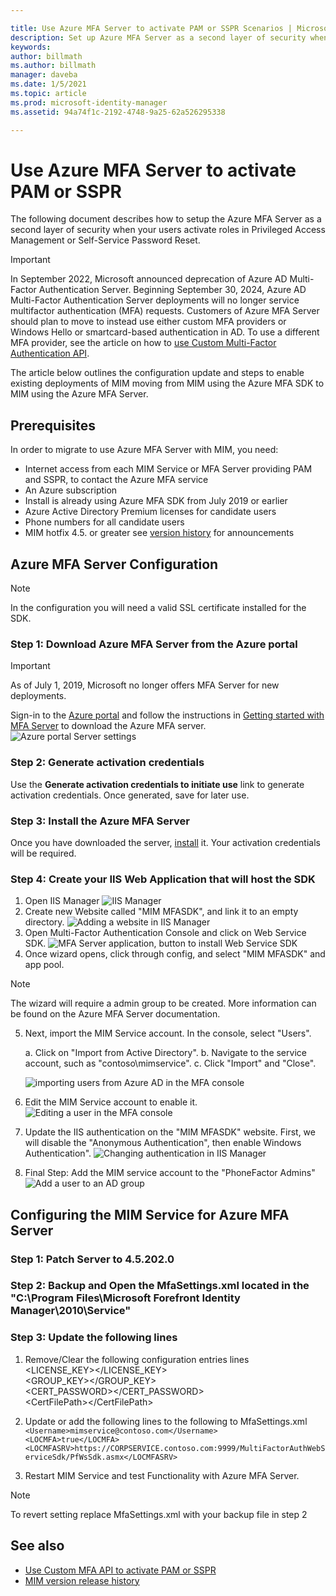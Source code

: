 ```yaml
---

title: Use Azure MFA Server to activate PAM or SSPR Scenarios | Microsoft Docs
description: Set up Azure MFA Server as a second layer of security when your users activate roles in Privileged Access Management and Self Service Password Reset.
keywords:
author: billmath
ms.author: billmath
manager: daveba
ms.date: 1/5/2021
ms.topic: article
ms.prod: microsoft-identity-manager
ms.assetid: 94a74f1c-2192-4748-9a25-62a526295338

---
```

# Use Azure MFA Server to activate PAM or SSPR
The following document describes how to setup the Azure MFA Server as a second layer of security when your users activate roles in Privileged Access Management or Self-Service Password Reset.

> [!IMPORTANT]
> In September 2022, Microsoft announced deprecation of Azure AD Multi-Factor Authentication Server. Beginning September 30, 2024, Azure AD Multi-Factor Authentication Server deployments will no longer service multifactor authentication (MFA) requests.  Customers of Azure MFA Server should plan to move to instead use either custom MFA providers or Windows Hello or smartcard-based authentication in AD.  To use a different MFA provider, see the article on how to [use Custom Multi-Factor Authentication API](Working-with-custommfaserver-for-mim.md).

The article below outlines the configuration update and steps to enable existing deployments of MIM moving from MIM using the Azure MFA SDK to MIM using the Azure MFA Server.

## Prerequisites

In order to migrate to use Azure MFA Server with MIM, you need:

- Internet access from each MIM Service or MFA Server providing PAM and SSPR, to contact the Azure MFA service
- An Azure subscription
- Install is already using Azure MFA SDK from July 2019 or earlier
- Azure Active Directory Premium licenses for candidate users
- Phone numbers for all candidate users
- MIM hotfix 4.5. or greater see [version history](./reference/version-history.md) for announcements

## Azure MFA Server Configuration
> [!NOTE] 
> In the configuration you will need a valid SSL certificate installed for the SDK. 

### Step 1: Download Azure MFA Server from the Azure portal

> [!IMPORTANT]
> As of July 1, 2019, Microsoft no longer offers MFA Server for new deployments.

Sign-in to the [Azure portal](https://portal.azure.com/) and follow the instructions in [Getting started with MFA Server](/azure/active-directory/authentication/howto-mfaserver-deploy) to download the Azure MFA server.
![Azure portal Server settings](/azure/active-directory/authentication/media/howto-mfaserver-deploy/downloadportal.png)

### Step 2: Generate activation credentials
Use the **Generate activation credentials to initiate use** link to generate activation credentials. Once generated, save for later use.

### Step 3: Install the Azure MFA Server
Once you have downloaded the server, [install](/azure/active-directory/authentication/howto-mfaserver-deploy#install-and-configure-the-mfa-server) it.  Your activation credentials will be required.

### Step 4: Create your IIS Web Application that will host the SDK
1. Open IIS Manager
![IIS Manager](media/working-with-mfaserver-for-mim/working-with-mfaserver-for-mim_iis.PNG)
2.  Create new Website called "MIM MFASDK", and link it to an empty directory.
![Adding a website in IIS Manager](media/working-with-mfaserver-for-mim/working-with-mfaserver-for-mim_sdkweb.PNG)
3. Open Multi-Factor Authentication Console and click on Web Service SDK.
![MFA Server application, button to install Web Service SDK](media/working-with-mfaserver-for-mim/working-with-mfaserver-for-mim_sdkinstall.PNG)
4. Once wizard opens, click through config, and select "MIM MFASDK" and app pool.

> [!NOTE] 
> The wizard will require a admin group to be created. More information can be found on the Azure MFA Server documentation.

5. Next, import the MIM Service account. In the console, select "Users".

    a. Click on "Import from Active Directory".
    b. Navigate to the service account, such as "contoso\mimservice".
    c. Click "Import" and "Close".

   ![importing users from Azure AD in the MFA console](media/working-with-mfaserver-for-mim/working-with-mfaserver-for-mim_importmimserviceaccount.PNG)
6. Edit the MIM Service account to enable it.
![Editing a user in the MFA console](media/working-with-mfaserver-for-mim/working-with-mfaserver-for-mim_enableserviceaccount.PNG)
1. Update the IIS authentication on the "MIM MFASDK" website. First, we will disable the "Anonymous Authentication", then enable Windows Authentication".
![Changing authentication in IIS Manager](media/working-with-mfaserver-for-mim/working-with-mfaserver-for-mim_iisconfig.PNG)
1. Final Step: Add the MIM service account to the "PhoneFactor Admins"
![Add a user to an AD group](media/working-with-mfaserver-for-mim/working-with-mfaserver-for-mim_addservicetomfaadmin.PNG)

## Configuring the MIM Service for Azure MFA Server

### Step 1: Patch Server to 4.5.202.0
 
### Step 2: Backup and Open the MfaSettings.xml located in the "C:\Program Files\Microsoft Forefront Identity Manager\2010\Service"

### Step 3: Update the following lines
1. Remove/Clear the following configuration entries lines <br>
<LICENSE_KEY></LICENSE_KEY><br>
<GROUP_KEY></GROUP_KEY><br>
<CERT_PASSWORD></CERT_PASSWORD><br>
\<CertFilePath\>\</CertFilePath\><br>

2. Update or add the following lines to the following to MfaSettings.xml <br>
`<Username>mimservice@contoso.com</Username>` <br>
`<LOCMFA>true</LOCMFA>`<br>
`<LOCMFASRV>https://CORPSERVICE.contoso.com:9999/MultiFactorAuthWebServiceSdk/PfWsSdk.asmx</LOCMFASRV>`

3. Restart MIM Service and test Functionality with Azure MFA Server.

> [!NOTE] 
> To revert setting replace MfaSettings.xml with your backup file in step 2


## See also

- [Use Custom MFA API to activate PAM or SSPR](Working-with-custommfaserver-for-mim.md)
- [MIM version release history](./reference/version-history.md)
